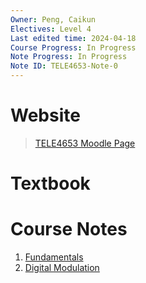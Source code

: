 ```yaml
---
Owner: Peng, Caikun
Electives: Level 4
Last edited time: 2024-04-18
Course Progress: In Progress
Note Progress: In Progress
Note ID: TELE4653-Note-0
---
```


# Website 

>[TELE4653 Moodle Page]()

# Textbook 

>[]()

# Course Notes

1. [Fundamentals](1.%20TELE4653%20Fundamentals.md)
2. [Digital Modulation](2.%20TELE4653%20Digital%20Modulation.md)